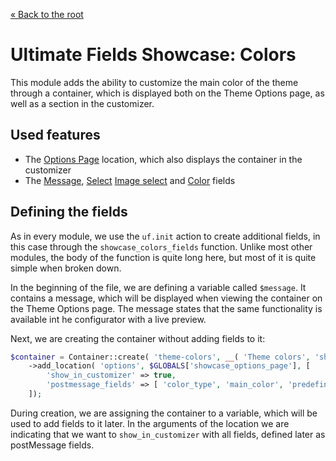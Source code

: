 [« Back to the root](../..)

# Ultimate Fields Showcase: Colors

This module adds the ability to customize the main color of the theme through a container, which is displayed both on the Theme Options page, as well as a section in the customizer.

## Used features

- The [Options Page](https://www.ultimate-fields.com/docs/locations/options-page/) location, which also displays the container in the customizer
- The [Message](https://www.ultimate-fields.com/docs/fields/message/), [Select](https://www.ultimate-fields.com/docs/fields/select/)
[Image select](https://www.ultimate-fields.com/docs/fields/image-select/) and [Color](https://www.ultimate-fields.com/docs/fields/color/) fields

## Defining the fields

As in every module, we use the `uf.init` action to create additional fields, in this case through the `showcase_colors_fields` function. Unlike most other modules, the body of the function is quite long here, but most of it is quite simple when broken down.

In the beginning of the file, we are defining a variable called `$message`. It contains a message, which will be displayed when viewing the container on the Theme Options page. The message states that the same functionality is available int he configurator with a live preview.

Next, we are creating the container without adding fields to it:

```php
$container = Container::create( 'theme-colors', __( 'Theme colors', 'showcase' ) )
	->add_location( 'options', $GLOBALS['showcase_options_page'], [
		'show_in_customizer' => true,
		'postmessage_fields' => [ 'color_type', 'main_color', 'predefined_color' ]
	]);
```

During creation, we are assigning the container to a variable, which will be used to add fields to it later. In the arguments of the location we are indicating that we want to `show_in_customizer` with all fields, defined later as postMessage fields.

